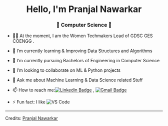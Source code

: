 <h1 align="center"> Hello, I'm Pranjal Nawarkar</h1>
<h3 align="center">🚀 Computer Science 🚀</h3>


- 👨‍🎓 At the moment, I am the Women Techmakers Lead of GDSC GES COENGG .
- 🔭 I’m currently learning & Improving Data Structures and Algorithms 
- 🌱 I’m currently pursuing Bachelors of Engineering in Computer Science
- 👯 I’m looking to collaborate on ML & Python projects
- 💬 Ask me about Machine Learning & Data Science related Stuff
- 📫 How to reach me:[![Linkedin Badge](https://img.shields.io/badge/-LinkedIn-blue?style=flat-square&logo=Linkedin&logoColor=white&link=)](https://www.linkedin.com/in/nawarkarpranjal/) 
, [![Gmail Badge](https://img.shields.io/badge/-Gmail-c14438?style=flat-square&logo=Gmail&logoColor=white&link=mailto:shuklaraghav321.com)](mailto:nawarkarpranjal@gmail.com)

- ⚡ Fun fact: I like ![VS Code](http://img.shields.io/badge/-VS%20Code-007ACC?style=flat-square&logo=visual-studio-code&logoColor=ffffff)


----
Credits: [Pranjal Nawarkar](https://github.com/atharva21-stack/PranjalNawarkar)
